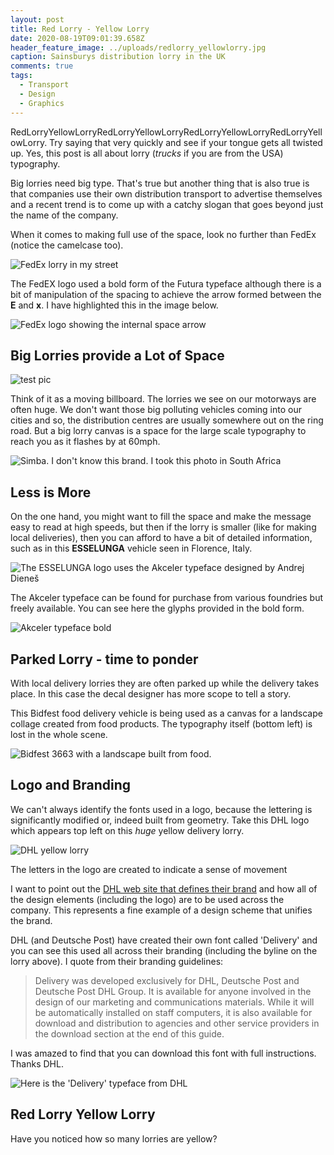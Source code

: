 ```yaml
---
layout: post
title: Red Lorry - Yellow Lorry
date: 2020-08-19T09:01:39.658Z
header_feature_image: ../uploads/redlorry_yellowlorry.jpg
caption: Sainsburys distribution lorry in the UK
comments: true
tags:
  - Transport
  - Design
  - Graphics
---
```

RedLorryYellowLorryRedLorryYellowLorryRedLorryYellowLorryRedLorryYellowLorry. Try saying that very quickly and see if your tongue gets all twisted up. Yes, this post is all about lorry (*trucks* if you are from the USA) typography.

Big lorries need big type. That's true but another thing that is also true is that companies use their own distribution transport to advertise themselves and a recent trend is to come up with a catchy slogan that goes beyond just the name of the company.

When it comes to making full use of the space, look no further than FedEx (notice the camelcase too).

![FedEx lorry in my street](../uploads/f071af3e-eb5c-40b2-a728-627e66fb9acd_1_105_c.jpeg "FedEx lorry in my street")

The FedEX logo used a bold form of the Futura typeface although there is a bit of manipulation of the spacing to achieve the arrow formed between the **E** and **x**. I have highlighted this in the image below.

![FedEx logo showing the internal space arrow](../uploads/c833uexa9n5q5uuoyj6g3i-970-80.jpg "FedEx logo showing the internal space arrow")

## Big Lorries provide a Lot of Space

![test pic](../uploads/STP00196.jpg "FedEx logo showing the internal space arrow")

Think of it as a moving billboard. The lorries we see on our motorways are often huge. We don't want those big polluting vehicles coming into our cities and so, the distribution centres are usually somewhere out on the ring road. But a big lorry canvas is a space for the large scale typography to reach you as it flashes by at 60mph.

![Simba. I don't know this brand. I took this photo in South Africa](../uploads/50151044306_378a3476aa_k.jpg "Simba. I don't know this brand. I took this photo in South Africa")

## Less is More

On the one hand, you might want to fill the space and make the message easy to read at high speeds, but then if the lorry is smaller (like for making local deliveries), then you can afford to have a bit of detailed information, such as in this **ESSELUNGA** vehicle seen in Florence, Italy.

![The ESSELUNGA logo uses the Akceler typeface designed by Andrej Dieneš](../uploads/50222879726_479fd24d74_k.jpg "The ESSELUNGA logo uses the Akceler typeface designed by Andrej Dieneš")

The Akceler typeface can be found for purchase from various foundries but freely available. You can see here the glyphs provided in the bold form.

![Akceler typeface bold](../uploads/screenshot-2020-08-27-at-17.36.34.png "Akceler typeface bold")



## Parked Lorry - time to ponder

With local delivery lorries they are often parked up while the delivery takes place. In this case the decal designer has more scope to tell a story.

This Bidfest food delivery vehicle is being used as a canvas for a landscape collage created from food products. The typography itself (bottom left) is lost in the whole scene.

![Bidfest 3663 with a landscape built from food.](../uploads/50240907978_673ab3385b_o.jpg "Bidfest 3663 with a landscape built from food.")

## Logo and Branding

We can't always identify the fonts used in a logo, because the lettering is significantly modified or, indeed built from geometry. Take this DHL logo which appears top left on this *huge* yellow delivery lorry.

![DHL yellow lorry](../uploads/dhl.jpg "DHL yellow lorry")

The letters in the logo are created to indicate a sense of movement

I want to point out the [DHL web site that defines their brand](https://www.dpdhl-brands.com/dhl/en.html) and how all of the design elements (including the logo) are to be used across the company. This represents a fine example of a design scheme that unifies the brand.

DHL (and Deutsche Post) have created their own font called 'Delivery' and you can see this used all across their branding (including the byline on the lorry above). I quote from their branding guidelines:

> Delivery was developed exclusively for DHL, Deutsche Post and Deutsche Post DHL Group. It is available for anyone involved in the design of our marketing and communications materials. While it will be automatically installed on staff computers, it is also available for download and distribution to agencies and other service providers in the download section at the end of this guide.

I was amazed to find that you can download this font with full instructions. Thanks DHL.

![Here is the 'Delivery' typeface from DHL](../uploads/screenshot-2020-08-27-at-17.37.35.png "Here is the 'Delivery' typeface from DHL")

## Red Lorry Yellow Lorry

Have you noticed how so many lorries are yellow?
